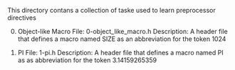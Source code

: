 This directory contans a collection of taske used to learn preprocessor directives

0. Object-like Macro
File: 0-object_like_macro.h
Description: A header file that defines a macro named SIZE as an
	     abbreviation for the token 1024

1. PI
File: 1-pi.h
Description: A header file that defines a macro named PI as as abbreviation for
	     the token 3.14159265359